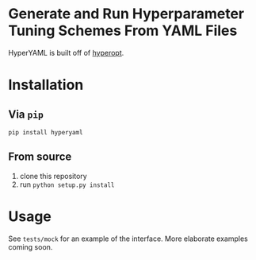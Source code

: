 # Generate and Run Hyperparameter Tuning Schemes From YAML Files

HyperYAML is built off of [hyperopt](https://github.com/hyperopt/hyperopt).


# Installation

## Via `pip`

`pip install hyperyaml`

## From source
1. clone this repository
2. run `python setup.py install`

# Usage
See `tests/mock` for an example of the interface. More elaborate examples coming soon.
